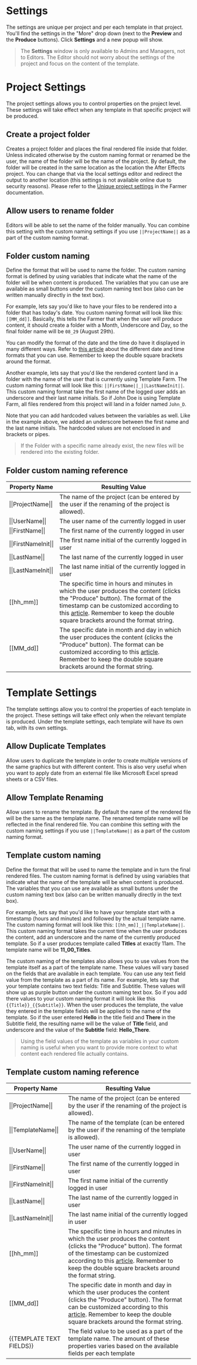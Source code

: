 # Settings
The settings are unique per project and per each template in that project. You'll find the settings in the "More" drop down (next to the **Preview** and the **Produce** buttons).
Click **Settings** and a new popup will show.
> The **Settings** window is only available to Admins and Managers, not to Editors. The Editor should not worry about the settings of the project and focus on the content of the template.

# Project Settings
The project settings allows you to control properties on the project level. These settings will take effect when any template in that specific project will be produced.

## Create a project folder
Creates a project folder and places the final rendered file inside that folder. Unless indicated otherwise by the custom naming format or renamed be the user, the name of the folder will be the name of the project.
By default, the folder will be created in the same location as the location the After Effects project. You can change that via the local settings editor and redirect the output to another location (this settings
is not available online due to security reasons). Please refer to the [Unique project settings](/farmer?id=unique-project-settings) in the Farmer documentation.

## Allow users to rename folder
Editors will be able to set the name of the folder manually. You can combine this setting with the custom naming settings if you use `||ProjectName||` as a part of the custom naming format.

## Folder custom naming
Define the format that will be used to name the folder. The custom naming format is defined by using variables that indicate what the name of the folder will be when content is produced.
The variables that you can use are available as small buttons under the custom naming text box (also can be written manually directly in the text box).

For example, lets say you'd like to have your files to be rendered into a folder that has today's date. You custom naming format will look like this:`[[MM_dd]]`.
Basically, this tells the Farmer that when the user will produce content, it should create a folder with a Month, Underscore and Day, so the final folder name will be `08_29` (August 29th).

You can modify the format of the date and the time do have it displayed in many different ways. Refer to [this article](https://docs.microsoft.com/en-us/dotnet/standard/base-types/standard-date-and-time-format-strings)
about the different date and time formats that you can use. Remember to keep the double square brackets around the format.

Another example, lets say that you'd like the rendered content land in a folder with the name of the user that is currently using Template Farm. The custom naming format will look like this:
`||FirstName||_||LastNameInit||`. This custom naming format take the first name of the logged user adds an underscore and their last name initials.
So if John Doe is using Template Farm, all files rendered from this project will land in a folder named `John_D`.

Note that you can add hardcoded values between the variables as well. Like in the example above, we added an underscore between the first name and the last name initials. The hardcoded values are not enclosed
in and brackets or pipes.

> If the Folder with a specific name already exist, the new files will be rendered into the existing folder.

## Folder custom naming reference
| Property Name | Resulting Value
|---|---|
| \|\|ProjectName\|\| |The name of the project (can be entered by the user if the renaming of the project is allowed).|
| \|\|UserName\|\| |The user name of the currently logged in user|
| \|\|FirstName\|\| |The first name of the currently logged in user|
| \|\|FirstNameInit\|\| |The first name initial of the currently logged in user|
| \|\|LastName\|\| |The last name of the currently logged in user|
| \|\|LastNameInit\|\| |The last name initial of the currently logged in user|
| [[hh_mm]] |The specific time in hours and minutes in which the user produces the content (clicks the "Produce" button). The format of the timestamp can be customized according to this [article](https://docs.microsoft.com/en-us/dotnet/standard/base-types/standard-timespan-format-strings). Remember to keep the double square brackets around the format string.|
| [[MM_dd]] |The specific date in month and day in which the user produces the content (clicks the "Produce" button). The format can be customized according to this [article](https://docs.microsoft.com/en-us/dotnet/standard/base-types/standard-date-and-time-format-strings). Remember to keep the double square brackets around the format string.|

# Template Settings
The template settings allow you to control the properties of each template in the project. These settings will take effect only when the relevant template is produced. Under the template settings, each template will have its own tab, with its own settings.

## Allow Duplicate Templates
Allow users to duplicate the template in order to create multiple versions of the same graphics but with different content. This is also very useful when you want to apply date from an external file like Microsoft Excel spread sheets or a CSV files.

## Allow Template Renaming
Allow users to rename the template. By default the name of the rendered file will be the same as the template name. The renamed template name will be reflected in the final rendered file.
You can combine this setting with the custom naming settings if you use `||TemplateName||` as a part of the custom naming format.

## Template custom naming
Define the format that will be used to name the template and in turn the final rendered files. The custom naming format is defined by using variables that indicate what the name of the template will be when content is produced.
The variables that you can use are available as small buttons under the custom naming text box (also can be written manually directly in the text box).

For example, lets say that you'd like to have your template start with a timestamp (hours and minutes) and followed by the actual template name. The custom naming format will look like this:
`[[hh_mm]]_||TemplateName||`. This custom naming format takes the current time when the user produces the content, add an underscore and the name of the currently produced template. So if a user produces template called **Titles**
at exactly 11am. The template name will be **11_00_Titles**.

The custom naming of the templates also allows you to use values from the template itself as a part of the template name. These values will vary based on the fields that are available in each template. You can use any text field value
from the template as a part of its name. For example, lets say that your template contains two text fields: Title and Subtitle. These values will show up as purple button under the custom naming text box. So if you add there values to
your custom naming format it will look like this `{{Title}}_{{Subtitle}}`. When the user produces the template, the value they entered in the template fields will be applied to the name of the template. So if the user entered
**Hello** in the title field and **There** in the Subtitle field, the resulting name will be the value of **Title** field, and underscore and the value of the **Subtitle** field: **Hello_There**.

> Using the field values of the template as variables in your custom naming is useful when you want to provide more context to what content each rendered file actually contains.

## Template custom naming reference
| Property Name | Resulting Value |
|---|---|
| \|\|ProjectName\|\| |The name of the project (can be entered by the user if the renaming of the project is allowed).|
| \|\|TemplateName\|\| |The name of the template (can be entered by the user if the renaming of the template is allowed).|
| \|\|UserName\|\| |The user name of the currently logged in user|
| \|\|FirstName\|\| |The first name of the currently logged in user|
| \|\|FirstNameInit\|\| |The first name initial of the currently logged in user|
| \|\|LastName\|\| |The last name of the currently logged in user|
| \|\|LastNameInit\|\| |The last name initial of the currently logged in user|
| [[hh_mm]] |The specific time in hours and minutes in which the user produces the content (clicks the "Produce" button). The format of the timestamp can be customized according to this [article](https://docs.microsoft.com/en-us/dotnet/standard/base-types/standard-timespan-format-strings). Remember to keep the double square brackets around the format string.|
| [[MM_dd]] |The specific date in month and day in which the user produces the content (clicks the "Produce" button). The format can be customized according to this [article](https://docs.microsoft.com/en-us/dotnet/standard/base-types/standard-date-and-time-format-strings). Remember to keep the double square brackets around the format string.|
| {{TEMPLATE TEXT FIELDS}} |The field value to be used as a part of the template name. The amount of these properties varies based on the available fields per each template|